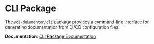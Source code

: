 # CLI Package

The `@ci-dokumentor/cli` package provides a command-line interface for generating documentation from CI/CD configuration files.

**Documentation**: [CLI Package Documentation](../docs/content/packages/cli/)
